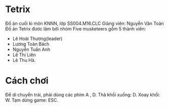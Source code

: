 # Tetrix
Đồ án cuối kì môn KNNN, lớp SS004.M16.CLC Giảng viên: Nguyễn Văn Toàn
Đồ án Tetrix đươc làm bởi nhóm Five musketeers gồm 5 thành viên:
+ Lê Hoài Thương(leader)
+ Lương Toàn Bách
+ Nguyễn Tuấn Anh
+ Lê Thị Liên
+ Lê Thu Hà. 
# Cách chơi
Để di chuyển trái, phải dùng các phím A , D. Thả khối xuống: D. Xoay khối: W. Tạm dừng game: ESC.
